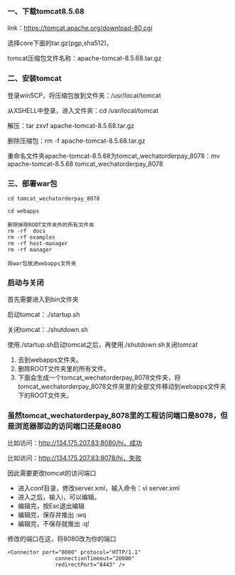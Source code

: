 


### 一、下载tomcat8.5.68

link：https://tomcat.apache.org/download-80.cgi

选择core下面的tar.gz(pgp,sha512)。

tomcat压缩包文件名称：apache-tomcat-8.5.68.tar.gz

### 二、安装tomcat

登录winSCP，将压缩包放到文件夹：/usr/local/tomcat

从XSHELL中登录，进入文件夹：cd /usr/local/tomcat

解压：tar zxvf apache-tomcat-8.5.68.tar.gz

删除压缩包：rm -f apache-tomcat-8.5.68.tar.gz

重命名文件夹apache-tomcat-8.5.68为tomcat_wechatorderpay_8078：mv  apache-tomcat-8.5.68  tomcat_wechatorderpay_8078

### 三、部署war包

```text
cd tomcat_wechatorderpay_8078

cd webapps

删除掉除ROOT文件夹外的所有文件夹
rm -rf  docs
rm -rf examples
rm -rf host-manager
rm -rf manager

将war包放进webapps文件夹

```

### 启动与关闭

首先需要进入到bin文件夹

启动tomcat：./startup.sh

关闭tomcat：./shutdown.sh

使用./startup.sh启动tomcat之后，再使用./shutdown.sh关闭tomcat
1. 去到webapps文件夹。
2. 删除ROOT文件夹里的所有文件。
3. 下面会生成一个tomcat_wechatorderpay_8078文件夹，将tomcat_wechatorderpay_8078文件夹里的全部文件移动到webapps文件夹下的ROOT文件夹。

### 虽然tomcat_wechatorderpay_8078里的工程访问端口是8078，但是浏览器那边的访问端口还是8080

比如访问：http://134.175.207.83:8080/hi，成功

比如访问：http://134.175.207.83:8078/hi，失败

因此需要更改tomcat的访问端口
- 进入conf目录，修改server.xml，输入命令：vi server.xml 
- 进入之后，输入i，可以编辑。
- 编辑完，按Esc退出编辑
- 编辑完，保存并推出    :wq
- 编辑完，不保存就推出  :q!

修改的端口在这，将8080改为你的端口
```text
<Connector port="8080" protocol="HTTP/1.1"
               connectionTimeout="20000"
               redirectPort="8443" />

```















